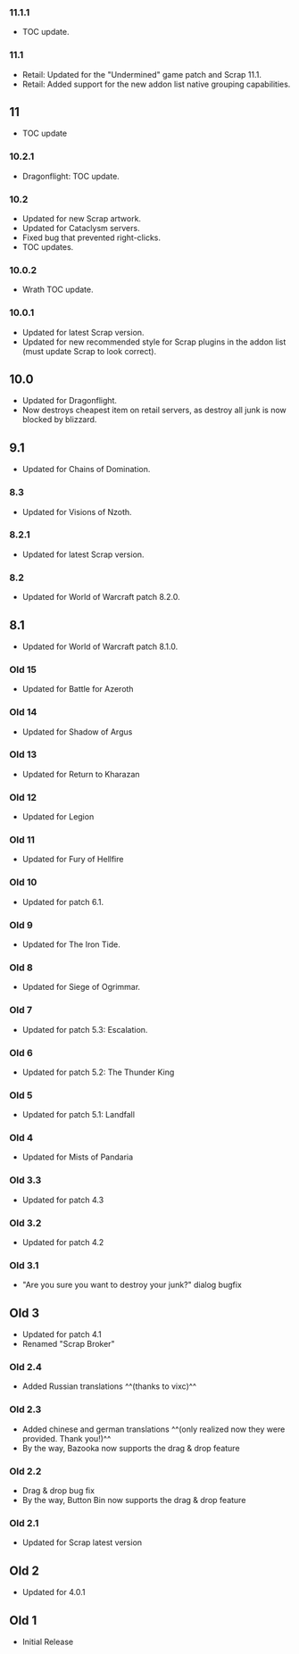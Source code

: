 ### 11.1.1
* TOC update.

### 11.1
* Retail: Updated for the "Undermined" game patch and Scrap 11.1.
* Retail: Added support for the new addon list native grouping capabilities.

## 11
* TOC update

### 10.2.1
* Dragonflight: TOC update.

### 10.2
* Updated for new Scrap artwork.
* Updated for Cataclysm servers.
* Fixed bug that prevented right-clicks.
* TOC updates.

### 10.0.2
* Wrath TOC update.

### 10.0.1
* Updated for latest Scrap version.
* Updated for new recommended style for Scrap plugins in the addon list (must update Scrap to look correct).

## 10.0
* Updated for Dragonflight.
* Now destroys cheapest item on retail servers, as destroy all junk is now blocked by blizzard.

## 9.1
* Updated for Chains of Domination.

### 8.3
* Updated for Visions of Nzoth.

### 8.2.1
* Updated for latest Scrap version.

### 8.2
* Updated for World of Warcraft patch 8.2.0.

## 8.1
* Updated for World of Warcraft patch 8.1.0.

### Old 15
* Updated for Battle for Azeroth

### Old 14
* Updated for Shadow of Argus

### Old 13
* Updated for Return to Kharazan

### Old 12
* Updated for Legion

### Old 11
* Updated for Fury of Hellfire

### Old 10
* Updated for patch 6.1.

### Old 9
* Updated for The Iron Tide.

### Old 8
* Updated for Siege of Ogrimmar.

### Old 7
* Updated for patch 5.3: Escalation.

### Old 6
* Updated for patch 5.2: The Thunder King

### Old 5
* Updated for patch 5.1: Landfall

### Old 4
* Updated for Mists of Pandaria

### Old 3.3
* Updated for patch 4.3

### Old 3.2
* Updated for patch 4.2

### Old 3.1
* "Are you sure you want to destroy your junk?" dialog bugfix

## Old 3
* Updated for patch 4.1
* Renamed "Scrap Broker"

### Old 2.4
* Added Russian translations ^^(thanks to vixc)^^

### Old 2.3
* Added chinese and german translations ^^(only realized now they were provided. Thank you!)^^
* By the way, Bazooka now supports the drag & drop feature

### Old 2.2
* Drag & drop bug fix
* By the way, Button Bin now supports the drag & drop feature

### Old 2.1
* Updated for Scrap latest version

## Old 2
* Updated for 4.0.1

## Old 1
* Initial Release
